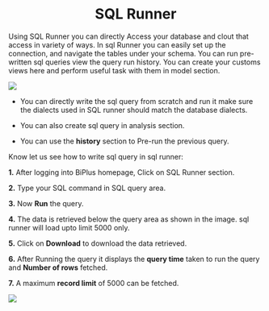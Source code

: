
<center><h1>SQL Runner </h1></center>

Using SQL Runner you can directly Access your database and clout that access in variety of ways. In sql Runner you can easily set up the connection, and navigate the tables under your schema. You can run pre-written sql queries view the query run history. You can create your customs views here and perform useful task with them in model section.  

![
](https://raw.githubusercontent.com/sv18042016/fp1/80de2f52f8761fc1d82c96a7234774b466cacacc/images/sql_ru.png)

- You can directly write the sql query from scratch and run it make sure the dialects used in SQL runner should match the database dialects. 

- You can also create sql query in analysis section. 

- You can use the **history** section to Pre-run the previous query.

Know let us see how to write sql query in sql runner:

**1.** After logging into BiPlus homepage, Click on SQL Runner section.

**2.**  Type your SQL command in SQL query area.

**3.**  Now **Run** the query.

**4.** The data is retrieved below the query area as shown in the image. sql runner will load upto limit 5000 only.

**5.** Click on **Download** to download the data retrieved.

**6.** After Running the query it displays the **query time** taken to run the query and **Number of rows** fetched.

**7.** A maximum **record limit** of 5000 can be fetched.


![
](https://raw.githubusercontent.com/sv18042016/fp1/ce8e9fc79b080f9de55ebc3627f8c1f071efd6d5/images/sql_runner.png)
<!--stackedit_data:
eyJoaXN0b3J5IjpbNDQxMzA2NzIzLC05NjM4NjI5MTksLTIzMD
k3OTAzMywxNDQ4Nzc5NTk1LDExMjM4NTcwMjEsNDA2NzA1NTMz
LDQzMTk5NjE3NiwtMTUzMTA5ODIwMSwtNDEwMDE0Nzc3LC0yMD
A3NzQ0MDYyLDEwODA2NDg1MDUsODU0MjQ2NDI4LC0xNjQ2NTEx
NTc4LC0yMzE2MzcxNTksNjYyMDQ3MDg4LC01MTE2MjUzODddfQ
==
-->